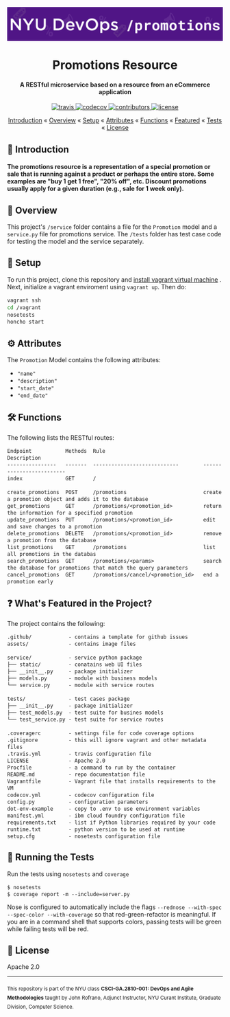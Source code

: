 <img align="center" src="https://github.com/DevOps-Promo/promotions/blob/master/assets/promo.png" alt="Promo" width="900">
<h1 align="center">
Promotions Resource
</h1>
<h4 align="center"> <strong>A RESTful microservice based on a resource from an eCommerce application </strong></h3>

<p align="center">
    <a href="https://travis-ci.org/DevOps-Promo/promotions">
        <img src="https://img.shields.io/travis/DevOps-promo/promotions/master?style=flat-square"
             alt="travis">
      </a>
    <a href="https://codecov.io/gh/DevOps-Promo/promotions">
    <img src="https://img.shields.io/codecov/c/github/DevOps-promo/promotions/master?style=flat-square"
         alt="codecov">
    </a>
    <a href="https://github.com/devops-promo/promotions/graphs/contributors">
    <img src="https://img.shields.io/github/contributors/devops-promo/promotions.svg?style=flat-square"
         alt="contributors">
    </a>
    <a href="https://opensource.org/licenses/Apache-2.0">
    <img src="https://img.shields.io/badge/License-Apache%202.0-blue.svg?style=flat-square"
         alt="license">
    </a>
</p>

<p align="center">
  <a href="#introduction">Introduction</a> «
  <a href="#overview">Overview</a> «
  <a href="#setup">Setup</a> «
  <a href="#attributes">Attributes</a> «
  <a href="#functions">Functions</a> «
  <a href="#whats-featured-in-the-project">Featured</a> «
  <a href="#running-the-tests">Tests</a> «
  <a href="#license">License</a>
</p>


## 👋 Introduction 

#### The promotions resource is a representation of a special promotion or sale that is running against a product or perhaps the entire store. Some examples are "buy 1 get 1 free", "20% off", etc. Discount promotions usually apply for a given duration (e.g., sale for 1 week only).



## 👀 Overview

This project's `/service` folder contains a file for the `Promotion` model and a `service.py` file for promotions service. The `/tests` folder has test case code for testing the model and the service separately. 


## 💾 Setup

To run this project, clone this repository and 
[install vagrant virtual machine](https://www.vagrantup.com/downloads.html)
. Next, initialize a vagrant enviroment using `vagrant up`. Then do:

```bash
vagrant ssh
cd /vagrant
nosetests
honcho start
```

## ⚙️ Attributes

The `Promotion` Model contains the following attributes: <br>
* `"name"` <br>
* `"description"` <br>
* `"start_date"`<br>
* `"end_date"`<br>


## 🛠 Functions

The following lists the RESTful routes:
```
Endpoint           Methods  Rule                                Description
----------------   -------  ----------------------------        -------------------------
index              GET      /                            

create_promotions  POST     /promotions                         create a promotion object and adds it to the database
get_promotions     GET      /promotions/<promotion_id>          return the information for a specified promotion
update_promotions  PUT      /promotions/<promotion_id>          edit and save changes to a promotion
delete_promotions  DELETE   /promotions/<promotion_id>          remove a promotion from the database
list_promotions    GET      /promotions                         list all promotions in the databas
search_promotions  GET      /promotions/<params>                search the database for promotions that match the query parameters
cancel_promotions  GET      /promotions/cancel/<promotion_id>   end a promotion early

```



## ❓ What's Featured in the Project?

The project contains the following:

```text
.github/            - contains a template for github issues
assets/             - contains image files

service/            - service python package
├── static/         - conatains web UI files
├── __init__.py     - package initializer
├── models.py       - module with business models
└── service.py      - module with service routes

tests/              - test cases package
├── __init__.py     - package initializer
├── test_models.py  - test suite for busines models
└── test_service.py - test suite for service routes

.coveragerc         - settings file for code coverage options
.gitignore          - this will ignore vagrant and other metadata files
.travis.yml         - travis configuration file
LICENSE             - Apache 2.0
Procfile            - a command to run by the container
README.md           - repo documentation file
Vagrantfile         - Vagrant file that installs requirements to the VM
codecov.yml         - codecov configuration file
config.py           - configuration parameters
dot-env-example     - copy to .env to use environment variables
manifest.yml        - ibm cloud foundry configuration file
requirements.txt    - list if Python libraries required by your code
runtime.txt         - python version to be used at runtime
setup.cfg           - nosetests configuration file
```



## 🔩 Running the Tests

Run the tests using `nosetests` and `coverage`

    $ nosetests
    $ coverage report -m --include=server.py

Nose is configured to automatically include the flags `--rednose --with-spec --spec-color --with-coverage` so that red-green-refactor is meaningful. If you are in a command shell that supports colors, passing tests will be green while failing tests will be red.



## 📃 License
Apache 2.0

---
<sub> This repository is part of the NYU class **CSCI-GA.2810-001: DevOps and Agile Methodologies** taught by John Rofrano, Adjunct Instructor, NYU Curant Institute, Graduate Division, Computer Science.</sub>
